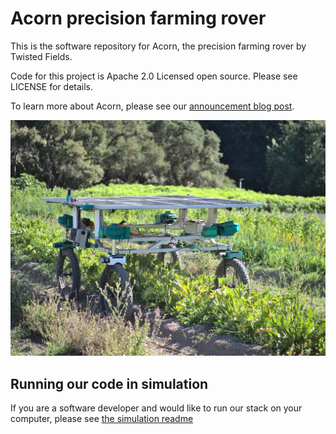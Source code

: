 # Acorn precision farming rover

This is the software repository for Acorn, the precision farming rover
by Twisted Fields.

Code for this project is Apache 2.0 Licensed open source. Please see LICENSE
for details.

To learn more about Acorn, please see our [announcement blog post](https://community.twistedfields.com/t/introducing-acorn-a-precision-farming-rover-from-twisted-fields/).

![Our acorn prototype in the field.](docs/acorn.jpeg)

## Running our code in simulation
If you are a software developer and would like to run our stack on your
computer, please see [the simulation readme](SIMULATION.md)